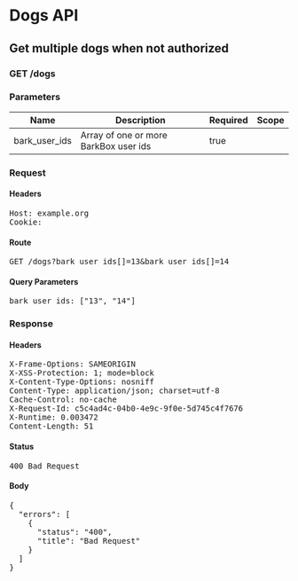 # Dogs API

## Get multiple dogs when not authorized

### GET /dogs

### Parameters

| Name | Description | Required | Scope |
|------|-------------|----------|-------|
| bark_user_ids | Array of one or more BarkBox user ids | true |  |

### Request

#### Headers

<pre>Host: example.org
Cookie: </pre>

#### Route

<pre>GET /dogs?bark_user_ids[]=13&amp;bark_user_ids[]=14</pre>

#### Query Parameters

<pre>bark_user_ids: [&quot;13&quot;, &quot;14&quot;]</pre>

### Response

#### Headers

<pre>X-Frame-Options: SAMEORIGIN
X-XSS-Protection: 1; mode=block
X-Content-Type-Options: nosniff
Content-Type: application/json; charset=utf-8
Cache-Control: no-cache
X-Request-Id: c5c4ad4c-04b0-4e9c-9f0e-5d745c4f7676
X-Runtime: 0.003472
Content-Length: 51</pre>

#### Status

<pre>400 Bad Request</pre>

#### Body

<pre>{
  "errors": [
    {
      "status": "400",
      "title": "Bad Request"
    }
  ]
}</pre>
